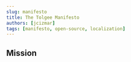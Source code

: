 ```yaml
---
slug: manifesto
title: The Tolgee Manifesto
authors: [jcizmar]
tags: [manifesto, open-source, localization]
---
```


## Mission

